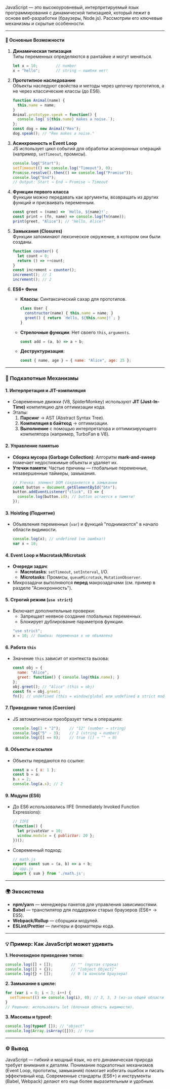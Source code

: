 

JavaScript — это высокоуровневый, интерпретируемый язык программирования с динамической типизацией, который лежит в основе веб-разработки (браузеры, Node.js). Рассмотрим его ключевые механизмы и скрытые особенности.

---

#### 🚀 Основные Возможности
1. **Динамическая типизация**  
   Типы переменных определяются в рантайме и могут меняться.  
   ```javascript
   let x = 10;        // number
   x = "hello";       // string — ошибки нет!
   ```

2. **Прототипное наследование**  
   Объекты наследуют свойства и методы через цепочку прототипов, а не через классические классы (до ES6).  
   ```javascript
   function Animal(name) {
     this.name = name;
   }
   Animal.prototype.speak = function() { 
     console.log(`${this.name} makes a noise.`);
   };
   const dog = new Animal("Rex");
   dog.speak(); // "Rex makes a noise."
   ```

3. **Асинхронность и Event Loop**  
   JS использует цикл событий для обработки асинхронных операций (например, `setTimeout`, промисы).  
   ```javascript
   console.log("Start");
   setTimeout(() => console.log("Timeout"), 0);
   Promise.resolve().then(() => console.log("Promise"));
   console.log("End");
   // Output: Start → End → Promise → Timeout
   ```

4. **Функции первого класса**  
   Функции можно передавать как аргументы, возвращать из других функций и присваивать переменным.  
   ```javascript
   const greet = (name) => `Hello, ${name}!`;
   const print = (fn, name) => console.log(fn(name));
   print(greet, "Alice"); // "Hello, Alice!"
   ```

5. **Замыкания (Closures)**  
   Функции запоминают лексическое окружение, в котором они были созданы.  
   ```javascript
   function counter() {
     let count = 0;
     return () => ++count;
   }
   const increment = counter();
   increment(); // 1
   increment(); // 2
   ```

6. **ES6+ Фичи**  
   - **Классы**: Синтаксический сахар для прототипов.  
     ```javascript
     class User {
       constructor(name) { this.name = name; }
       greet() { return `Hello, ${this.name}!`; }
     }
     ```
   - **Стрелочные функции**: Нет своего `this`, `arguments`.  
     ```javascript
     const add = (a, b) => a + b;
     ```
   - **Деструктуризация**:  
     ```javascript
     const { name, age } = { name: "Alice", age: 25 };
     ```

---

### 🔧 Подкапотные Механизмы

#### 1. **Интерпретация и JIT-компиляция**
- Современные движки (V8, SpiderMonkey) используют **JIT (Just-In-Time)** компиляцию для оптимизации кода.  
- Этапы:  
  1. **Парсинг** → AST (Abstract Syntax Tree).  
  2. **Компиляция в байткод** → оптимизации.  
  3. **Выполнение** с помощью интерпретатора и оптимизирующего компилятора (например, TurboFan в V8).

#### 2. **Управление памятью**
- **Сборка мусора (Garbage Collection)**: Алгоритм **mark-and-sweep** помечает недостижимые объекты и удаляет их.  
- **Утечки памяти**: Частые причины — глобальные переменные, незавершенные таймеры, замыкания.  
  ```javascript
  // Утечка: элемент DOM сохраняется в замыкании
  const button = document.getElementById("btn");
  button.addEventListener("click", () => {
    console.log(button.id); // button остается в памяти!
  });
  ```

#### 3. **Hoisting (Поднятие)**
- Объявления переменных (`var`) и функций "поднимаются" в начало области видимости.  
  ```javascript
  console.log(x); // undefined (не ошибка!)
  var x = 10;
  ```

#### 4. **Event Loop и Macrotask/Microtask**
- **Очереди задач**:  
  - **Macrotasks**: `setTimeout`, `setInterval`, I/O.  
  - **Microtasks**: Промисы, `queueMicrotask`, `MutationObserver`.  
- Микрозадачи выполняются **перед** макрозадачами (см. пример в разделе "Асинхронность").

#### 5. **Строгий режим (`use strict`)**
- Включает дополнительные проверки:  
  - Запрещает неявное создание глобальных переменных.  
  - Блокирует дублирование параметров функции.  
  ```javascript
  "use strict";
  x = 10; // Ошибка: переменная x не объявлена
  ```

#### 6. **Работа `this`**
- Значение `this` зависит от контекста вызова:  
  ```javascript
  const obj = {
    name: "Alice",
    greet: function() { console.log(this.name); }
  };
  obj.greet(); // "Alice" (this = obj)
  const fn = obj.greet;
  fn(); // undefined (this = window/global или undefined в strict mode)
  ```

#### 7. **Приведение типов (Coercion)**
- JS автоматически преобразует типы в операциях:  
  ```javascript
  console.log(1 + "2");    // "12" (number → string)
  console.log("5" - 3);    // 2 (string → number)
  console.log([] == 0);    // true ([] → "" → 0)
  ```

#### 8. **Объекты и ссылки**
- Объекты передаются по ссылке:  
  ```javascript
  const a = { x: 1 };
  const b = a;
  b.x = 2;
  console.log(a.x); // 2
  ```

#### 9. **Модули (ES6)**
- До ES6 использовались IIFE (Immediately Invoked Function Expressions):  
  ```javascript
  // IIFE
  (function() {
    let privateVar = 10;
    window.module = { publicVar: 20 };
  })();
  ```
- Современный подход:  
  ```javascript
  // math.js
  export const sum = (a, b) => a + b;
  // app.js
  import { sum } from './math.js';
  ```

---

### 🌍 Экосистема
- **npm/yarn** — менеджеры пакетов для управления зависимостями.
- **Babel** — транспилятор для поддержки старых браузеров (ES6+ → ES5).
- **Webpack/Rollup** — сборщики модулей.
- **ESLint/Prettier** — линтеры и форматтеры кода.

---

### 💡 Пример: Как JavaScript может удивить
**1. Неочевидное приведение типов:**
```javascript
console.log([] + []);        // "" (пустая строка)
console.log([] + {});        // "[object Object]"
console.log({} + []);        // 0 (в консоли браузера)
```

**2. Замыкание в цикле:**
```javascript
for (var i = 0; i < 3; i++) {
  setTimeout(() => console.log(i), 0); // 3, 3, 3 (из-за общей области видимости var)
}
// Решение: использовать let (блочная область видимости).
```

**3. Массивы и typeof:**
```javascript
console.log(typeof []); // "object"
console.log(Array.isArray([])); // true
```

---

### ⚙️ Вывод
JavaScript — гибкий и мощный язык, но его динамическая природа требует внимания к деталям. Понимание подкапотных механизмов (Event Loop, прототипы, замыкания) помогает избегать ошибок и писать эффективный код. Современные стандарты (ES6+) и инструменты (Babel, Webpack) делают его еще более выразительным и удобным.